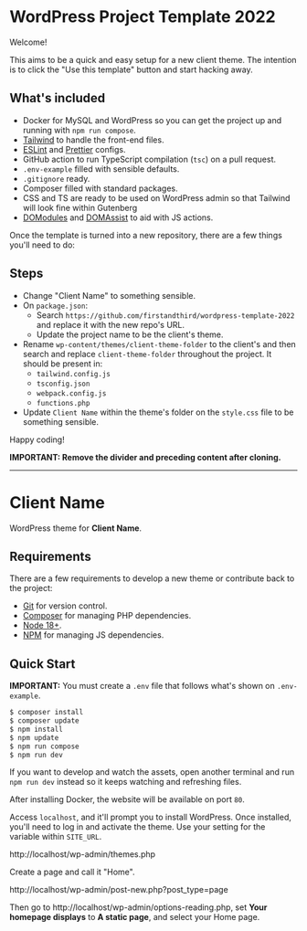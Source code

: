 # WordPress Project Template 2022

Welcome!

This aims to be a quick and easy setup for a new client theme. The intention is to click the "Use this template" button and start hacking away.

## What's included

- Docker for MySQL and WordPress so you can get the project up and running with `npm run compose`.
- [Tailwind](https://tailwindcss.com/) to handle the front-end files.
- [ESLint](https://eslint.org/) and [Prettier](https://stylelint.io/) configs.
- GitHub action to run TypeScript compilation (`tsc`) on a pull request.
- `.env-example` filled with sensible defaults.
- `.gitignore` ready.
- Composer filled with standard packages.
- CSS and TS are ready to be used on WordPress admin so that Tailwind will look fine within Gutenberg
- [DOModules](https://github.com/firstandthird/domodule) and [DOMAssist](https://github.com/firstandthird/domassist) to aid with JS actions.

Once the template is turned into a new repository, there are a few things you'll need to do:

## Steps

- Change "Client Name" to something sensible.
- On `package.json`:
  - Search `https://github.com/firstandthird/wordpress-template-2022` and replace it with the new repo's URL.
  - Update the project name to be the client's theme.
- Rename `wp-content/themes/client-theme-folder` to the client's and then search and replace `client-theme-folder` throughout the project. It should be present in:
  - `tailwind.config.js`
  - `tsconfig.json`
  - `webpack.config.js`
  - `functions.php`
- Update `Client Name` within the theme's folder on the `style.css` file to be something sensible.

Happy coding!

**IMPORTANT: Remove the divider and preceding content after cloning.**

---

# Client Name

WordPress theme for **Client Name**.

## Requirements

There are a few requirements to develop a new theme or contribute back to the project:

- [Git](https://git-scm.com/) for version control.
- [Composer](https://getcomposer.org/) for managing PHP dependencies.
- [Node 18+](https://nodejs.org).
- [NPM](https://www.npmjs.com/) for managing JS dependencies.

## Quick Start

**IMPORTANT:** You must create a `.env` file that follows what's shown on `.env-example`.

```bash
$ composer install
$ composer update
$ npm install
$ npm update
$ npm run compose
$ npm run dev
```

If you want to develop and watch the assets, open another terminal and run `npm run dev` instead so it keeps watching and refreshing files.

After installing Docker, the website will be available on port `80`.

Access `localhost`, and it'll prompt you to install WordPress. Once installed, you'll need to log in and activate the theme. Use your setting for the variable within `SITE_URL`.

http://localhost/wp-admin/themes.php

Create a page and call it "Home".

http://localhost/wp-admin/post-new.php?post_type=page

Then go to http://localhost/wp-admin/options-reading.php, set **Your homepage displays** to **A static page**, and select your Home page.
